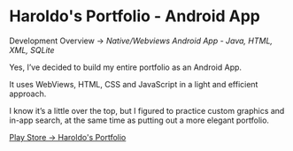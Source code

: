 # Haroldo's Portfolio - Android App

Development Overview -> *Native/Webviews Android App - Java, HTML, XML, SQLite*

Yes, I’ve decided to build my entire portfolio as an Android App.

It uses WebViews, HTML, CSS and JavaScript in a light and efficient approach.

I know it’s a little over the top, but I figured to practice custom graphics and in-app search, at the same time as putting out a more elegant portfolio.

[Play Store -> Haroldo's Portfolio](https://play.google.com/store/apps/details?id=com.paulino.haroldo.haroldresume)

